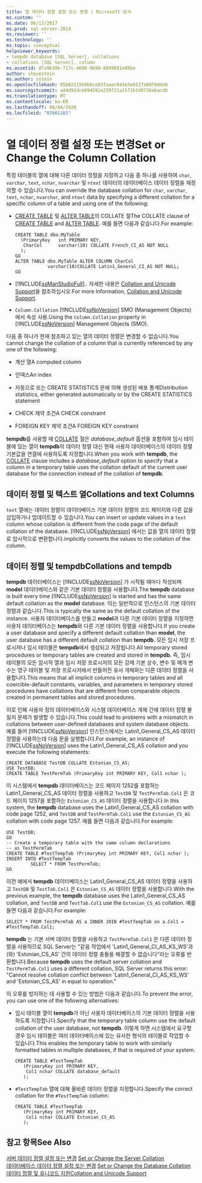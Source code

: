 ```yaml
---
title: 열 데이터 정렬 설정 또는 변경 | Microsoft 문서
ms.custom: ''
ms.date: 06/13/2017
ms.prod: sql-server-2014
ms.reviewer: ''
ms.technology: ''
ms.topic: conceptual
helpviewer_keywords:
- tempdb database [SQL Server], collations
- collations [SQL Server], column
ms.assetid: d7a9638b-717c-4680-9b98-8849081e08be
author: stevestein
ms.author: sstein
ms.openlocfilehash: 05b8211569b6ce83faaec043e5eb527a60f0ddab
ms.sourcegitcommit: ad4d92dce894592a259721a1571b1d8736abacdb
ms.translationtype: MT
ms.contentlocale: ko-KR
ms.lasthandoff: 08/04/2020
ms.locfileid: "87661165"
---
```

# <a name="set-or-change-the-column-collation"></a><span data-ttu-id="4a5e1-102">열 데이터 정렬 설정 또는 변경</span><span class="sxs-lookup"><span data-stu-id="4a5e1-102">Set or Change the Column Collation</span></span>
  <span data-ttu-id="4a5e1-103">특정 테이블의 열에 대해 다른 데이터 정렬을 지정하고 다음 중 하나를 사용하여 `char`, `varchar`, `text`, `nchar`, `nvarchar` 및 `ntext` 데이터의 데이터베이스 데이터 정렬을 재정의할 수 있습니다.</span><span class="sxs-lookup"><span data-stu-id="4a5e1-103">You can override the database collation for `char`, `varchar`, `text`, `nchar`, `nvarchar`, and `ntext` data by specifying a different collation for a specific column of a table and using one of the following:</span></span>  
  
-   <span data-ttu-id="4a5e1-104">[CREATE TABLE](/sql/t-sql/statements/create-table-transact-sql) 및 [ALTER TABLE](/sql/t-sql/statements/alter-table-transact-sql)의 COLLATE 절</span><span class="sxs-lookup"><span data-stu-id="4a5e1-104">The COLLATE clause of [CREATE TABLE](/sql/t-sql/statements/create-table-transact-sql) and [ALTER TABLE](/sql/t-sql/statements/alter-table-transact-sql).</span></span> <span data-ttu-id="4a5e1-105">예를 들면 다음과 같습니다.</span><span class="sxs-lookup"><span data-stu-id="4a5e1-105">For example:</span></span>  
  
    ```  
    CREATE TABLE dbo.MyTable  
      (PrimaryKey   int PRIMARY KEY,  
       CharCol      varchar(10) COLLATE French_CI_AS NOT NULL  
      );  
    GO  
    ALTER TABLE dbo.MyTable ALTER COLUMN CharCol  
                varchar(10)COLLATE Latin1_General_CI_AS NOT NULL;  
    GO  
    ```  
  
-   [!INCLUDE[ssManStudioFull](../../includes/ssmanstudiofull-md.md)]<span data-ttu-id="4a5e1-106">.</span><span class="sxs-lookup"><span data-stu-id="4a5e1-106">.</span></span> <span data-ttu-id="4a5e1-107">자세한 내용은 [Collation and Unicode Support](collation-and-unicode-support.md)을 참조하십시오.</span><span class="sxs-lookup"><span data-stu-id="4a5e1-107">For more information, [Collation and Unicode Support](collation-and-unicode-support.md).</span></span>  
  
-   <span data-ttu-id="4a5e1-108">`Column.Collation` [!INCLUDE[ssNoVersion](../../includes/ssnoversion-md.md)] SMO (Management Objects)에서 속성 사용.</span><span class="sxs-lookup"><span data-stu-id="4a5e1-108">Using the `Column.Collation` property in [!INCLUDE[ssNoVersion](../../includes/ssnoversion-md.md)] Management Objects (SMO).</span></span>  
  
 <span data-ttu-id="4a5e1-109">다음 중 하나가 현재 참조하고 있는 열의 데이터 정렬은 변경할 수 없습니다.</span><span class="sxs-lookup"><span data-stu-id="4a5e1-109">You cannot change the collation of a column that is currently referenced by any one of the following:</span></span>  
  
-   <span data-ttu-id="4a5e1-110">계산 열</span><span class="sxs-lookup"><span data-stu-id="4a5e1-110">A computed column</span></span>  
  
-   <span data-ttu-id="4a5e1-111">인덱스</span><span class="sxs-lookup"><span data-stu-id="4a5e1-111">An index</span></span>  
  
-   <span data-ttu-id="4a5e1-112">자동으로 또는 CREATE STATISTICS 문에 의해 생성된 배포 통계</span><span class="sxs-lookup"><span data-stu-id="4a5e1-112">Distribution statistics, either generated automatically or by the CREATE STATISTICS statement</span></span>  
  
-   <span data-ttu-id="4a5e1-113">CHECK 제약 조건</span><span class="sxs-lookup"><span data-stu-id="4a5e1-113">A CHECK constraint</span></span>  
  
-   <span data-ttu-id="4a5e1-114">FOREIGN KEY 제약 조건</span><span class="sxs-lookup"><span data-stu-id="4a5e1-114">A FOREIGN KEY constraint</span></span>  
  
 <span data-ttu-id="4a5e1-115">**tempdb**를 사용할 때 [COLLATE](/sql/t-sql/statements/collations) 절은 *database_default* 옵션을 포함하여 임시 테이블에 있는 열이 **tempdb**의 데이터 정렬 대신 현재 사용자 데이터베이스의 데이터 정렬 기본값을 연결에 사용하도록 지정합니다.</span><span class="sxs-lookup"><span data-stu-id="4a5e1-115">When you work with **tempdb**, the [COLLATE](/sql/t-sql/statements/collations) clause includes a *database_default* option to specify that a column in a temporary table uses the collation default of the current user database for the connection instead of the collation of **tempdb**.</span></span>  
  
## <a name="collations-and-text-columns"></a><span data-ttu-id="4a5e1-116">데이터 정렬 및 텍스트 열</span><span class="sxs-lookup"><span data-stu-id="4a5e1-116">Collations and text Columns</span></span>  
 <span data-ttu-id="4a5e1-117">`text` 열에는 데이터 정렬이 데이터베이스 기본 데이터 정렬의 코드 페이지와 다른 값을 삽입하거나 업데이트할 수 있습니다.</span><span class="sxs-lookup"><span data-stu-id="4a5e1-117">You can insert or update values in a `text` column whose collation is different from the code page of the default collation of the database.</span></span> [!INCLUDE[ssNoVersion](../../includes/ssnoversion-md.md)] <span data-ttu-id="4a5e1-118">에서는 값을 열의 데이터 정렬로 암시적으로 변환합니다.</span><span class="sxs-lookup"><span data-stu-id="4a5e1-118">implicitly converts the values to the collation of the column.</span></span>  
  
## <a name="collations-and-tempdb"></a><span data-ttu-id="4a5e1-119">데이터 정렬 및 tempdb</span><span class="sxs-lookup"><span data-stu-id="4a5e1-119">Collations and tempdb</span></span>  
 <span data-ttu-id="4a5e1-120">**tempdb** 데이터베이스는 [!INCLUDE[ssNoVersion](../../includes/ssnoversion-md.md)] 가 시작될 때마다 작성되며 **model** 데이터베이스와 같은 기본 데이터 정렬을 사용합니다.</span><span class="sxs-lookup"><span data-stu-id="4a5e1-120">The **tempdb** database is built every time [!INCLUDE[ssNoVersion](../../includes/ssnoversion-md.md)] is started and has the same default collation as the **model** database.</span></span> <span data-ttu-id="4a5e1-121">이는 일반적으로 인스턴스의 기본 데이터 정렬과 같습니다.</span><span class="sxs-lookup"><span data-stu-id="4a5e1-121">This is typically the same as the default collation of the instance.</span></span> <span data-ttu-id="4a5e1-122">사용자 데이터베이스를 만들고 **model**과 다른 기본 데이터 정렬을 지정하면 사용자 데이터베이스는 **tempdb**와 다른 기본 데이터 정렬을 사용합니다.</span><span class="sxs-lookup"><span data-stu-id="4a5e1-122">If you create a user database and specify a different default collation than **model**, the user database has a different default collation than **tempdb**.</span></span> <span data-ttu-id="4a5e1-123">모든 임시 저장 프로시저나 임시 테이블은 **tempdb**에서 생성되고 저장됩니다.</span><span class="sxs-lookup"><span data-stu-id="4a5e1-123">All temporary stored procedures or temporary tables are created and stored in **tempdb**.</span></span> <span data-ttu-id="4a5e1-124">즉, 임시 테이블의 모든 암시적 열과 임시 저장 프로시저의 모든 강제 기본 상수, 변수 및 매개 변수는 영구 테이블 및 저장 프로시저에서 만들어진 유사 개체와는 다른 데이터 정렬을 사용합니다.</span><span class="sxs-lookup"><span data-stu-id="4a5e1-124">This means that all implicit columns in temporary tables and all coercible-default constants, variables, and parameters in temporary stored procedures have collations that are different from comparable objects created in permanent tables and stored procedures.</span></span>  
  
 <span data-ttu-id="4a5e1-125">이로 인해 사용자 정의 데이터베이스와 시스템 데이터베이스 개체 간에 데이터 정렬 불일치 문제가 발생할 수 있습니다.</span><span class="sxs-lookup"><span data-stu-id="4a5e1-125">This could lead to problems with a mismatch in collations between user-defined databases and system database objects.</span></span> <span data-ttu-id="4a5e1-126">예를 들어 [!INCLUDE[ssNoVersion](../../includes/ssnoversion-md.md)] 인스턴스에서는 Latin1_General_CS_AS 데이터 정렬을 사용하는데 다음 문을 실행합니다.</span><span class="sxs-lookup"><span data-stu-id="4a5e1-126">For example, an instance of [!INCLUDE[ssNoVersion](../../includes/ssnoversion-md.md)] uses the Latin1_General_CS_AS collation and you execute the following statements:</span></span>  
  
```  
CREATE DATABASE TestDB COLLATE Estonian_CS_AS;  
USE TestDB;  
CREATE TABLE TestPermTab (PrimaryKey int PRIMARY KEY, Col1 nchar );  
```  
  
 <span data-ttu-id="4a5e1-127">이 시스템에서 **tempdb** 데이터베이스는 코드 페이지 1252를 포함하는 Latin1_General_CS_AS 데이터 정렬을 사용하고 `TestDB` 및 `TestPermTab.Col1` 은 코드 페이지 1257을 포함하는 `Estonian_CS_AS` 데이터 정렬을 사용합니다.</span><span class="sxs-lookup"><span data-stu-id="4a5e1-127">In this system, the **tempdb** database uses the Latin1_General_CS_AS collation with code page 1252, and `TestDB` and `TestPermTab.Col1` use the `Estonian_CS_AS` collation with code page 1257.</span></span> <span data-ttu-id="4a5e1-128">예를 들면 다음과 같습니다.</span><span class="sxs-lookup"><span data-stu-id="4a5e1-128">For example:</span></span>  
  
```  
USE TestDB;  
GO  
-- Create a temporary table with the same column declarations  
-- as TestPermTab  
CREATE TABLE #TestTempTab (PrimaryKey int PRIMARY KEY, Col1 nchar );  
INSERT INTO #TestTempTab  
         SELECT * FROM TestPermTab;  
GO  
```  
  
 <span data-ttu-id="4a5e1-129">이전 예에서 **tempdb** 데이터베이스는 Latin1_General_CS_AS 데이터 정렬을 사용하고 `TestDB` 및 `TestTab.Col1` 은 `Estonian_CS_AS` 데이터 정렬을 사용합니다.</span><span class="sxs-lookup"><span data-stu-id="4a5e1-129">With the previous example, the **tempdb** database uses the Latin1_General_CS_AS collation, and `TestDB` and `TestTab.Col1` use the `Estonian_CS_AS` collation.</span></span> <span data-ttu-id="4a5e1-130">예를 들면 다음과 같습니다.</span><span class="sxs-lookup"><span data-stu-id="4a5e1-130">For example:</span></span>  
  
```  
SELECT * FROM TestPermTab AS a INNER JOIN #TestTempTab on a.Col1 = #TestTempTab.Col1;  
```  
  
 <span data-ttu-id="4a5e1-131">**tempdb** 는 기본 서버 데이터 정렬을 사용하고 `TestPermTab.Col1` 은 다른 데이터 정렬을 사용하므로 SQL Server는 "같음 작업에서 'Latin1_General_CI_AS_KS_WS'과(와) 'Estonian_CS_AS' 간의 데이터 정렬 충돌을 해결할 수 없습니다"라는 오류를 반환합니다.</span><span class="sxs-lookup"><span data-stu-id="4a5e1-131">Because **tempdb** uses the default server collation and `TestPermTab.Col1` uses a different collation, SQL Server returns this error: "Cannot resolve collation conflict between 'Latin1_General_CI_AS_KS_WS' and 'Estonian_CS_AS' in equal to operation."</span></span>  
  
 <span data-ttu-id="4a5e1-132">이 오류를 방지하는 데 사용할 수 있는 방법은 다음과 같습니다.</span><span class="sxs-lookup"><span data-stu-id="4a5e1-132">To prevent the error, you can use one of the following alternatives:</span></span>  
  
-   <span data-ttu-id="4a5e1-133">임시 테이블 열이 **tempdb**가 아닌 사용자 데이터베이스의 기본 데이터 정렬을 사용하도록 지정합니다.</span><span class="sxs-lookup"><span data-stu-id="4a5e1-133">Specify that the temporary table column use the default collation of the user database, not **tempdb**.</span></span> <span data-ttu-id="4a5e1-134">이렇게 하면 시스템에서 요구할 경우 임시 테이블은 여러 데이터베이스에 있는 유사한 형식의 테이블로 작업할 수 있습니다.</span><span class="sxs-lookup"><span data-stu-id="4a5e1-134">This enables the temporary table to work with similarly formatted tables in multiple databases, if that is required of your system.</span></span>  
  
    ```  
    CREATE TABLE #TestTempTab  
       (PrimaryKey int PRIMARY KEY,  
        Col1 nchar COLLATE database_default  
       );  
    ```  
  
-   <span data-ttu-id="4a5e1-135">`#TestTempTab` 열에 대해 올바른 데이터 정렬을 지정합니다.</span><span class="sxs-lookup"><span data-stu-id="4a5e1-135">Specify the correct collation for the `#TestTempTab` column:</span></span>  
  
    ```  
    CREATE TABLE #TestTempTab  
       (PrimaryKey int PRIMARY KEY,  
        Col1 nchar COLLATE Estonian_CS_AS  
       );  
    ```  
  
## <a name="see-also"></a><span data-ttu-id="4a5e1-136">참고 항목</span><span class="sxs-lookup"><span data-stu-id="4a5e1-136">See Also</span></span>  
 <span data-ttu-id="4a5e1-137">[서버 데이터 정렬 설정 또는 변경](set-or-change-the-server-collation.md) </span><span class="sxs-lookup"><span data-stu-id="4a5e1-137">[Set or Change the Server Collation](set-or-change-the-server-collation.md) </span></span>  
 <span data-ttu-id="4a5e1-138">[데이터베이스 데이터 정렬 설정 또는 변경](set-or-change-the-database-collation.md) </span><span class="sxs-lookup"><span data-stu-id="4a5e1-138">[Set or Change the Database Collation](set-or-change-the-database-collation.md) </span></span>  
 [<span data-ttu-id="4a5e1-139">데이터 정렬 및 유니코드 지원</span><span class="sxs-lookup"><span data-stu-id="4a5e1-139">Collation and Unicode Support</span></span>](collation-and-unicode-support.md)  
  
  

